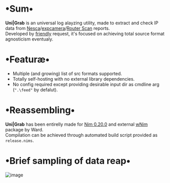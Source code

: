 # •Sum•
__Uni|Grab__ is an universal log alayzing utility, made to extract and check IP data from [Nesca](https://github.com/pantyusha/nesca)/[expcamera](https://github.com/vanpersiexp/expcamera)/[Router Scan](https://forum.antichat.ru/threads/398971/) reports.  
Developed by [friendly](https://github.com/d38k8) request, it's focused on achieving total source format agnosticism eventualy.

# •Featuræ•
* Multiple (and growing) list of src formats supported.
* Totally self-hosting with no external library dependencies.
* No config required except providing desirable input dir as cmdline arg (`".\feed"` by defalut).

# •Reassembling•
__Uni|Grab__ has been entirelly made for [Nim 0.20.0](https://nim-lang.org) and external [wNim](https://github.com/khchen/wNim) package by Ward.  
Compilation can be achieved through automated build script provided as `release.nims`.

# •Brief sampling of data reap•
![image](https://user-images.githubusercontent.com/8768470/60386732-d70ee300-9aa1-11e9-8262-5a78a3e1efec.png)

